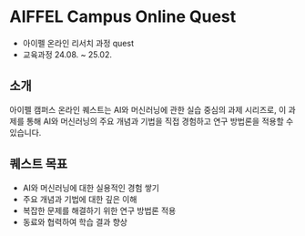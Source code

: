 # AIFFEL Campus Online Quest

- 아이펠 온라인 리서치 과정 quest
- 교육과정 24.08. ~ 25.02.


## 소개

아이펠 캠퍼스 온라인 퀘스트는 AI와 머신러닝에 관한 실습 중심의 과제 시리즈로, 이 과제를 통해 AI와 머신러닝의 주요 개념과 기법을 직접 경험하고 연구 방법론을 적용할 수 있습니다.

## 퀘스트 목표

- AI와 머신러닝에 대한 실용적인 경험 쌓기
- 주요 개념과 기법에 대한 깊은 이해
- 복잡한 문제를 해결하기 위한 연구 방법론 적용
- 동료와 협력하여 학습 결과 향상
